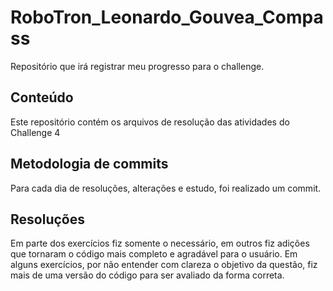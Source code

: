 # RoboTron_Leonardo_Gouvea_Compass
Repositório que irá registrar meu progresso para o challenge.
## Conteúdo
Este repositório contém os arquivos de resolução das atividades do Challenge 4
## Metodologia de commits
Para cada dia de resoluções, alterações e estudo, foi realizado um commit. 
## Resoluções
Em parte dos exercícios fiz somente o necessário, em outros fiz adições que tornaram o código mais completo e agradável para o usuário. Em alguns exercícios, por não entender com clareza o objetivo da questão, fiz mais de uma versão do código para ser avaliado da forma correta.
